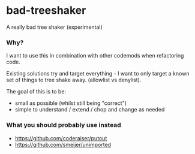 # bad-treeshaker

A really bad tree shaker (experimental)

### Why?

I want to use this in combination with other codemods when refactoring code.

Existing solutions try and target everything - I want to only target a known set
of things to tree shake away. (allowlist vs denylist).

The goal of this is to be:
- small as possible (whilst still being "correct")
- simple to understand / extend / chop and change as needed

### What you should probably use instead

- https://github.com/coderaiser/putout
- https://github.com/smeijer/unimported
